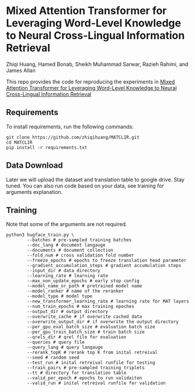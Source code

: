 # Mixed Attention Transformer for Leveraging Word-Level Knowledge to Neural Cross-Lingual Information Retrieval

Zhiqi Huang, Hamed Bonab, Sheikh Muhammad Sarwar, Razieh Rahimi, and James Allan

This repo provides the code for reproducing the experiments in [Mixed Attention Transformer for Leveraging Word-Level Knowledge to Neural Cross-Lingual Information Retrieval](https://arxiv.org/abs/2109.02789)

## Requirements

To install requirements, run the following commands:

```
git clone https://github.com/zhiqihuang/MATCLIR.git
cd MATCLIR
pip install -r requirements.txt
```

## Data Download

Later we will upload the dataset and translation table to google drive. Stay tuned. You can also run code based on your data, see training for arguments explanation.

## Training

Note that some of the arguments are not required.

```
python3 hugface_train.py \
        --batches # pre-sampled training batches
        --doc_lang # document langauge
        --documents # document collection
        --fold_num # cross validation fold number
        --freeze_epochs # epochs to freeze translation head parameter 
        --gradient_accumulation_steps # gradient accumulation steps
        --input_dir # data directory
        --learning_rate # learning rate
        --max_non_update_epochs # early stop config
        --model_name_or_path # pretrained model name
        --model_ranker # name of the reranker
        --model_type # model type
        --new_transformer_learning_rate # learning rate for MAT layers 
        --num_train_epochs # max training epoches 
        --output_dir # output directory 
        --overwrite_cache # if overwrite cached data
        --overwrite_output_dir # if overwrite the output directory 
        --per_gpu_eval_batch_size # evaluation batch size
        --per_gpu_train_batch_size # train batch size 
        --qrels_dir # qrel file for evaluation
        --queries # query file
        --query_lang # query langauge
        --rerank_topK # rerank top K from inital retreival 
        --seed # random seed
        --test_run # inital retreival runfile for testing
        --train_pairs # pre-sampled training triplets
        --tt # directory for translation table
        --valid_per_epoch # epochs to run validaiton 
        --valid_run # inital retreival runfile for validation
```


